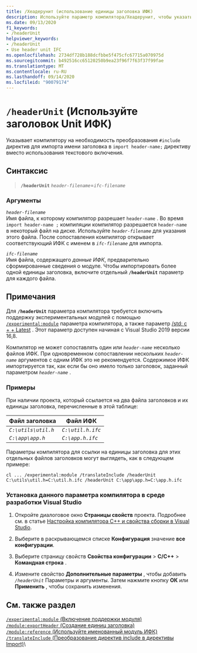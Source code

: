 ```yaml
---
title: /Хеадерунит (использование единицы заголовка ИФК)
description: Используйте параметр компилятора/Хеадерунит, чтобы указать существующую единицу заголовка ИФК для импорта в текущей компиляции.
ms.date: 09/13/2020
f1_keywords:
- /headerUnit
helpviewer_keywords:
- /headerUnit
- Use header unit IFC
ms.openlocfilehash: 2734df728b188dcfbbe5f475cfc67715a070975d
ms.sourcegitcommit: b492516cc65120250b9ea23f96f7f63f37f99fae
ms.translationtype: MT
ms.contentlocale: ru-RU
ms.lasthandoff: 09/14/2020
ms.locfileid: "90079174"
---
```

# <a name="headerunit-use-header-unit-ifc"></a>`/headerUnit` (Используйте заголовок Unit ИФК)

Указывает компилятору на необходимость преобразования `#include` директив для импорта имени заголовка в `import header-name;` директиву вместо использования текстового включения.

## <a name="syntax"></a>Синтаксис

> **`/headerUnit`** *`header-filename`*=*`ifc-filename`*

### <a name="arguments"></a>Аргументы

*`header-filename`*\
Имя файла, к которому компилятор разрешает `header-name` . Во время `import header-name ;` компиляции компилятор разрешается `header-name` в некоторый файл на диске. Используйте *`header-filename`* для указания этого файла. После сопоставления компилятор открывает соответствующий ИФК с именем в *`ifc-filename`* для импорта.

*`ifc-filename`*\
Имя файла, содержащего *данные ИФК*, предварительно сформированные сведения о модуле. Чтобы импортировать более одной единицы заголовка, включите отдельный **`/headerUnit`** параметр для каждого файла.

## <a name="remarks"></a>Примечания

Для **`/headerUnit`** параметра компилятора требуется включить поддержку экспериментальных модулей с помощью [`/experimental:module`](experimental-module.md) параметра компилятора, а также параметр [/std: c + + Latest](std-specify-language-standard-version.md) . Этот параметр доступен начиная с Visual Studio 2019 версии 16,8.

Компилятор не может сопоставлять один или *`header-name`* несколько файлов ИФК. При одновременном сопоставлении нескольких *`header-name`* аргументов с одним ИФК это не рекомендуется. Содержимое ИФК импортируется так, как если бы оно имело только заголовок, заданный параметром *`header-name`* .

### <a name="examples"></a>Примеры

При наличии проекта, который ссылается на два файла заголовков и их единицы заголовка, перечисленные в этой таблице:

| Файл заголовка | Файл ИФК |
|--|--|
| *`C:\utils\util.h`* | *`C:\util.h.ifc`* |
| *`C:\app\app.h`* | *`C:\app.h.ifc`* |

Параметры компилятора для ссылки на единицы заголовка для этих отдельных файлов заголовков могут выглядеть, как в следующем примере:

```CMD
cl ... /experimental:module /translateInclude /headerUnit C:\utils\util.h=C:\util.h.ifc /headerUnit C:\app\app.h=C:\app.h.ifc
```

### <a name="to-set-this-compiler-option-in-the-visual-studio-development-environment"></a>Установка данного параметра компилятора в среде разработки Visual Studio

1. Откройте диалоговое окно **Страницы свойств** проекта. Подробнее см. в статье [Настройка компилятора C++ и свойства сборки в Visual Studio](../working-with-project-properties.md).

1. Выберите в раскрывающемся списке **Конфигурация** значение **все конфигурации**.

1. Выберите страницу свойств **Свойства конфигурации**  >  **C/C++**  >  **Командная строка** .

1. Измените свойство **Дополнительные параметры** , чтобы добавить *`/headerUnit`* Параметры и аргументы. Затем нажмите кнопку **ОК** или **Применить** , чтобы сохранить изменения.

## <a name="see-also"></a>См. также раздел

[`/experimental:module` (Включение поддержки модуля)](experimental-module.md)\
[`/module:exportHeader` (Создание единиц заголовка)](module-exportheader.md)\
[`/module:reference` (Используйте именованный модуль ИФК)](module-reference.md)\
[`/translateInclude` (Преобразование директив include в директивы Import)](translateinclude.md)\
